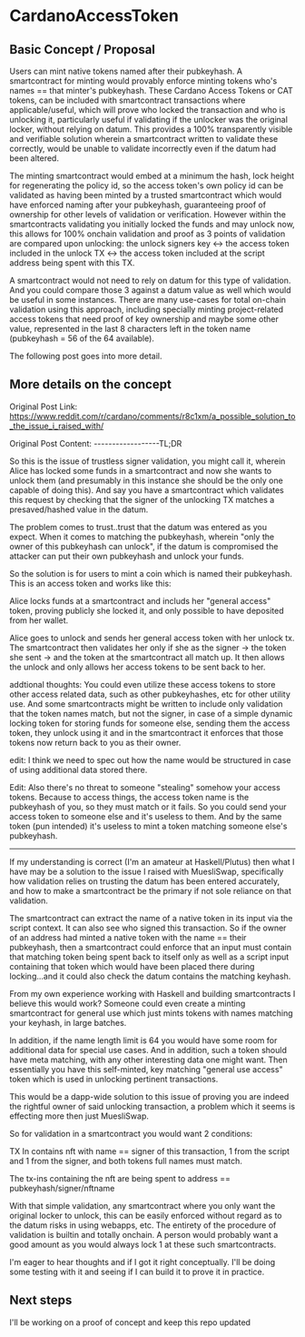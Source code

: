# CardanoAccessToken

## Basic Concept / Proposal

Users can mint native tokens named after their pubkeyhash. A smartcontract for minting would provably enforce minting tokens who's names == that minter's pubkeyhash. These Cardano Access Tokens or CAT tokens, can be included with smartcontract transactions where applicable/useful, which will prove who locked the transaction and who is unlocking it, particularly useful if validating if the unlocker was the original locker, without relying on datum. This provides a 100% transparently visible and verifiable solution wherein a smartcontract written to validate these correctly, would be unable to validate incorrectly even if the datum had been altered.  

The minting smartcontract would embed at a minimum the hash, lock height for regenerating the policy id, so the access token's own policy id can be validated as having been minted by a trusted smartcontract which would have enforced naming after your pubkeyhash, guaranteeing proof of ownership for other levels of validation or verification. However within the smartcontracts validating you initially locked the funds and may unlock now, this allows for 100% onchain validation and proof as 3 points of validation are compared upon unlocking: the unlock signers key <-> the access token included in the unlock TX <-> the access token included at the script address being spent with this TX.  

A smartcontract would not need to rely on datum for this type of validation. And you could compare those 3 against a datum value as well which would be useful in some instances. There are many use-cases for total on-chain validation using this approach, including specially minting project-related access tokens that need proof of key ownership and maybe some other value, represented in the last 8 characters left in the token name (pubkeyhash = 56 of the 64 available). 

The following post goes into more detail.

## More details on the concept

Original Post Link: https://www.reddit.com/r/cardano/comments/r8c1xm/a_possible_solution_to_the_issue_i_raised_with/


Original Post Content:
------------------TL;DR

So this is the issue of trustless signer validation, you might call it, wherein Alice has locked some funds in a smartcontract and now she wants to unlock them (and presumably in this instance she should be the only one capable of doing this). And say you have a smartcontract which validates this request by checking that the signer of the unlocking TX matches a presaved/hashed value in the datum.

The problem comes to trust..trust that the datum was entered as you expect. When it comes to matching the pubkeyhash, wherein "only the owner of this pubkeyhash can unlock", if the datum is compromised the attacker can put their own pubkeyhash and unlock your funds.

So the solution is for users to mint a coin which is named their pubkeyhash. This is an access token and works like this:

Alice locks funds at a smartcontract and includs her "general access" token, proving publicly she locked it, and only possible to have deposited from her wallet.

Alice goes to unlock and sends her general access token with her unlock tx. The smartcontract then validates her only if she as the signer -> the token she sent -> and the token at the smartcontract all match up. It then allows the unlock and only allows her access tokens to be sent back to her.

addtional thoughts: You could even utilize these access tokens to store other access related data, such as other pubkeyhashes, etc for other utility use. And some smartcontracts might be written to include only validation that the token names match, but not the signer, in case of a simple dynamic locking token for storing funds for someone else, sending them the access token, they unlock using it and in the smartcontract it enforces that those tokens now return back to you as their owner.

edit: I think we need to spec out how the name would be structured in case of using additional data stored there.

Edit: Also there's no threat to someone "stealing" somehow your access tokens. Because to access things, the access token name is the pubkeyhash of you, so they must match or it fails. So you could send your access token to someone else and it's useless to them. And by the same token (pun intended) it's useless to mint a token matching someone else's pubkeyhash.

----------------------

If my understanding is correct (I'm an amateur at Haskell/Plutus) then what I have may be a solution to the issue I raised with MuesliSwap, specifically how validation relies on trusting the datum has been entered accurately, and how to make a smartcontract be the primary if not sole reliance on that validation.

The smartcontract can extract the name of a native token in its input via the script context. It can also see who signed this transaction. So if the owner of an address had minted a native token with the name == their pubkeyhash, then a smartcontract could enforce that an input must contain that matching token being spent back to itself only as well as a script input containing that token which would have been placed there during locking...and it could also check the datum contains the matching keyhash.

From my own experience working with Haskell and building smartcontracts I believe this would work? Someone could even create a minting smartcontract for general use which just mints tokens with names matching your keyhash, in large batches.

In addition, if the name length limit is 64 you would have some room for additional data for special use cases. And in addition, such a token should have meta matching, with any other interesting data one might want. Then essentially you have this self-minted, key matching "general use access" token which is used in unlocking pertinent transactions.

This would be a dapp-wide solution to this issue of proving you are indeed the rightful owner of said unlocking transaction, a problem which it seems is effecting more then just MuesliSwap.

So for validation in a smartcontract you would want 2 conditions:

TX In contains nft with name == signer of this transaction, 1 from the script and 1 from the signer, and both tokens full names must match.

The tx-ins containing the nft are being spent to address == pubkeyhash/signer/nftname

With that simple validation, any smartcontract where you only want the original locker to unlock, this can be easily enforced without regard as to the datum risks in using webapps, etc. The entirety of the procedure of validation is builtin and totally onchain. A person would probably want a good amount as you would always lock 1 at these such smartcontracts.

I'm eager to hear thoughts and if I got it right conceptually. I'll be doing some testing with it and seeing if I can build it to prove it in practice.

## Next steps

I'll be working on a proof of concept and keep this repo updated 
